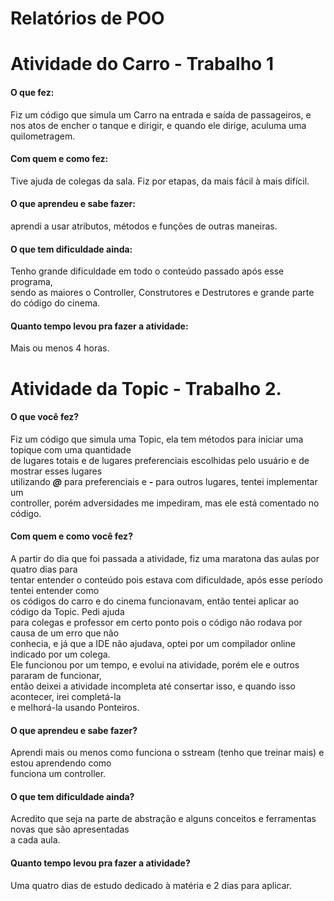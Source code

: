 # Relatórios de POO


# Atividade do Carro - Trabalho 1

   #### O que fez:  
   Fiz um código que simula um Carro na entrada e saída de passageiros, e nos atos de encher o 
   tanque e dirigir, e quando ele dirige, aculuma uma quilometragem.  
   #### Com quem e como fez:  
   Tive ajuda de colegas da sala. Fiz por etapas, da mais fácil à mais difícil. 
   #### O que aprendeu e sabe fazer:  
   aprendi a usar atributos, métodos e funções de outras maneiras.  
   #### O que tem dificuldade ainda:  
   Tenho grande dificuldade em todo o conteúdo passado após esse programa,  
   sendo as maiores o Controller, Construtores e Destrutores e grande parte do código do cinema.
   #### Quanto tempo levou pra fazer a atividade:  
   Mais ou menos 4 horas.
   
   # Atividade da Topic - Trabalho 2.  
   
   #### O que você fez?  
   Fiz um código que simula uma Topic, ela tem métodos para iniciar uma topique com uma quantidade  
   de lugares totais e de lugares preferenciais escolhidas pelo usuário e de mostrar esses lugares  
   utilizando **_@_** para preferenciais e **_-_** para outros lugares, tentei implementar um  
   controller, porém adversidades me impediram, mas ele está comentado no código. 
   
   #### Com quem e como você fez?  
   A partir do dia que foi passada a atividade, fiz uma maratona das aulas por quatro dias para  
   tentar entender o conteúdo pois estava com dificuldade, após esse período tentei entender como  
   os códigos do carro e do cinema funcionavam, então tentei aplicar ao código da Topic. Pedi ajuda  
   para colegas e professor em certo ponto pois o código não rodava por causa de um erro que não  
   conhecia, e já que a IDE não ajudava, optei por um compilador online indicado por um colega.  
   Ele funcionou por um tempo, e evolui na atividade, porém ele e outros pararam de funcionar,  
   então deixei a atividade incompleta até consertar isso, e quando isso acontecer, irei completá-la  
   e melhorá-la usando Ponteiros.
   
   #### O que aprendeu e sabe fazer?  
   Aprendi mais ou menos como funciona o sstream (tenho que treinar mais) e estou aprendendo como  
   funciona um controller.
   
   #### O que tem dificuldade ainda?  
   Acredito que seja na parte de abstração e alguns conceitos e ferramentas novas que são apresentadas  
   a cada aula.
   #### Quanto tempo levou pra fazer a atividade?  
   Uma quatro dias de estudo dedicado à matéria e 2 dias para aplicar.
